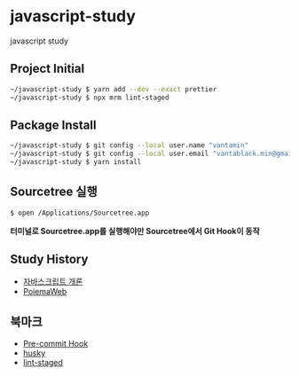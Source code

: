 # javascript-study

javascript study

## Project Initial

```bash
~/javascript-study $ yarn add --dev --exact prettier
~/javascript-study $ npx mrm lint-staged
```

## Package Install

```bash
~/javascript-study $ git config --local user.name "vantamin"
~/javascript-study $ git config --local user.email "vantablack.min@gmail.com"
~/javascript-study $ yarn install
```

## Sourcetree 실행

```bash
$ open /Applications/Sourcetree.app
```

**터미널로 Sourcetree.app를 실행해야만 Sourcetree에서 Git Hook이 동작**

## Study History

- [자바스크립트 개론](https://eloquentjavascript.net/)
- [PoiemaWeb](https://poiemaweb.com/)

## 북마크

- [Pre-commit Hook](https://prettier.io/docs/en/precommit.html)
- [husky](https://github.com/typicode/husky)
- [lint-staged](https://github.com/okonet/lint-staged)
